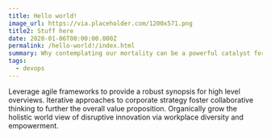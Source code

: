 ```yaml
---
title: Hello world!
image_url: https://via.placeholder.com/1200x571.png
title2: Stuff here
date: 2020-01-06T00:00:00.000Z
permalink: /hello-world!/index.html
summary: Why contemplating our mortality can be a powerful catalyst for change
tags:
  - devops
---
```

Leverage agile frameworks to provide a robust synopsis for high level overviews. Iterative approaches to corporate strategy foster collaborative thinking to further the overall value proposition. Organically grow the holistic world view of disruptive innovation via workplace diversity and empowerment.

